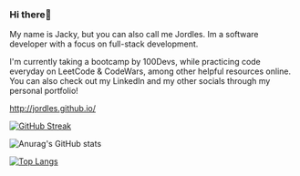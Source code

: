 ### Hi there👋 

My name is Jacky, but you can also call me Jordles. Im a software developer with a focus on full-stack development.

I'm currently taking a bootcamp by 100Devs, while practicing code everyday on LeetCode & CodeWars, among other helpful resources online. You can also check out my LinkedIn and my other socials through my personal portfolio!

http://jordles.github.io/ <br>

[![GitHub Streak](https://streak-stats.demolab.com?user=jordles&hide_border=true&background=45%2CEBC512%2C59F0FF&ring=EB372B&fire=EB0303&stroke=000000)](https://git.io/streak-stats)

![Anurag's GitHub stats](https://github-readme-stats.vercel.app/api?username=jordles&bg_color=30,ebc512,59f0ff&title_color=000&text_color=000&show_icons=true&rank_icon=github&hide_border=true)

[![Top Langs](https://github-readme-stats.vercel.app/api/top-langs/?username=jordles&bg_color=30,ebc512,59f0ff&title_color=000&text_color=000&layout=donut-vertical&hide_border=true)](https://github.com/anuraghazra/github-readme-stats)
<!--
**jordles/jordles** is a ✨ _special_ ✨ repository because its `README.md` (this file) appears on your GitHub profile.

Here are some ideas to get you started:

- 🔭 I’m currently working on ...
- 🌱 I’m currently learning ...
- 👯 I’m looking to collaborate on ...
- 🤔 I’m looking for help with ...
- 💬 Ask me about ...
- 📫 How to reach me: ...
- 😄 Pronouns: ...
- ⚡ Fun fact: ...
-->
